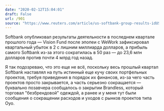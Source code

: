 ```yaml
---
date: "2020-02-12T15:04:01"
draft: False
url: /901
source: "https://www.reuters.com/article/us-softbank-group-results-idUSKBN2060JB"
---
```


Softbank опубликовал результаты деятельности в последнем квартале прошлого года — Vision Fund после эпопеи с WeWork зафиксировал квартальный убыток в 2 с лишним миллиарда долларов, а прибыль самого Softbank из-за этого сократилась в 50 раз — до 23,6 млн долларов против почти 4 млрд год назад. 

Я так подозреваю, что это еще не всё, поскольку весь прошлый квартал Softbank наставлял на путь истинный еще кучу своих портфельных проектов, требуя приведения в порядок их финансов, из-за чего часть проектов просто закрывается, а часть серьезно сокращается — буквально позавчера сообщалось о закрытии Brandless, который торговал "безбрендовой" одеждой, а ранее и у меня тут были сообщения о сокращении расходов и уходов с рынков проектов типа Oyo.
